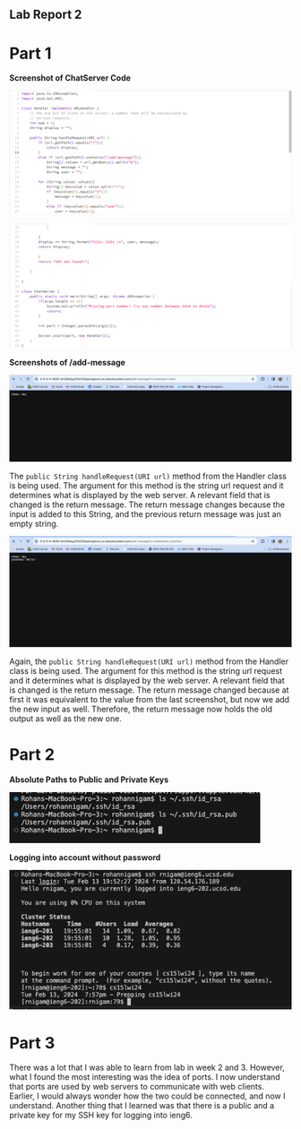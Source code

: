 ## Lab Report 2
# Part 1

**Screenshot of ChatServer Code**

![Image](ChatServerPart1.jpg)

![Image](ChatServerPart2.jpg)

**Screenshots of /add-message**

![Image](ss1.jpg)

The `public String handleRequest(URI url)` method from the Handler class is being used. The argument for this method is the string url request and it determines what is displayed by the web server. A relevant field that is changed is the return message. The return message changes because the input is added to this String, and the previous return message was just an empty string.

![Image](ss2.jpg)

Again, the `public String handleRequest(URI url)` method from the Handler class is being used. The argument for this method is the string url request and it determines what is displayed by the web server. A relevant field that is changed is the return message. The return message changed because at first it was equivalent to the value from the last screenshot, but now we add the new input as well. Therefore, the return message now holds the old output as well as the new one. 

# Part 2

**Absolute Paths to Public and Private Keys**

![Image](pubpriv.jpg)

**Logging into account without password**

![Image](nopassword.jpg)

# Part 3

There was a lot that I was able to learn from lab in week 2 and 3. However, what I found the most interesting was the idea of ports. I now understand that ports are used by web servers to communicate with web clients. Earlier, I would always wonder how the two could be connected, and now I understand. Another thing that I learned was that there is a public and a private key for my SSH key for logging into ieng6.
